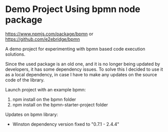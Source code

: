 # Demo Project Using bpmn node package
https://www.npmjs.com/package/bpmn or https://github.com/e2ebridge/bpmn

A demo project for experimenting with bpmn based code execution solutions.

Since the used package is an old one, and it is no longer being updated by developers, it has some dependency issues. To solve this I decided to use it as a local dependency, in case I have to make any updates on the source code of the library.

Launch project with an example bpmn:
1. npm install on the bpmn folder
2. npm install on the bpmn-starter-project folder


Updates on bpmn library:
 - Winston dependency version fixed to "0.7.1 - 2.4.4"


